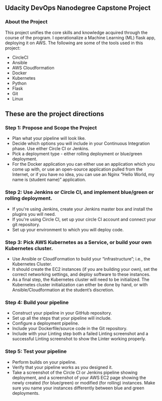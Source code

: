 ## Udacity DevOps Nanodegree Capstone Project

### About the Project
This project unifies the core skills and knowledge acquired through the course of the program. I operationalize a Machine Learning (ML) flask app, deploying it on AWS. The following are some of the tools used in this project:
- CircleCI
- Ansible
- AWS Cloudformation
- Docker
- Kubernetes
- Python
- Flask
- Git
- Linux


## These are the project directions
### Step 1: Propose and Scope the Project
- Plan what your pipeline will look like.
- Decide which options you will include in your Continuous Integration phase. Use either Circle CI or Jenkins.
- Pick a deployment type - either rolling deployment or blue/green deployment.
- For the Docker application you can either use an application which you come up with, or use an open-source application pulled from the Internet, or if you have no idea, you can use an Nginx “Hello World, my name is (student name)” application.

### Step 2: Use Jenkins or Circle CI, and implement blue/green or rolling deployment.
- If you're using Jenkins, create your Jenkins master box and install the plugins you will need.
- If you're using Circle CI, set up your circle CI account and connect your git repository.
- Set up your environment to which you will deploy code.

### Step 3: Pick AWS Kubernetes as a Service, or build your own Kubernetes cluster.
- Use Ansible or CloudFormation to build your “infrastructure”; i.e., the Kubernetes Cluster.
- It should create the EC2 instances (if you are building your own), set the correct networking settings, and deploy software to these instances.
- As a final step, the Kubernetes cluster will need to be initialized. The Kubernetes cluster initialization can either be done by hand, or with Ansible/Cloudformation at the student’s discretion.

### Step 4: Build your pipeline
- Construct your pipeline in your GitHub repository.
- Set up all the steps that your pipeline will include.
- Configure a deployment pipeline.
- Include your Dockerfile/source code in the Git repository.
- Include with your Linting step both a failed Linting screenshot and a successful Linting screenshot to show the Linter working properly.

### Step 5: Test your pipeline
- Perform builds on your pipeline.
- Verify that your pipeline works as you designed it.
- Take a screenshot of the Circle CI or Jenkins pipeline showing deployment, and a screenshot of your AWS EC2 page showing the newly created (for blue/green) or modified (for rolling) instances. Make sure you name your instances differently between blue and green deployments.

 
